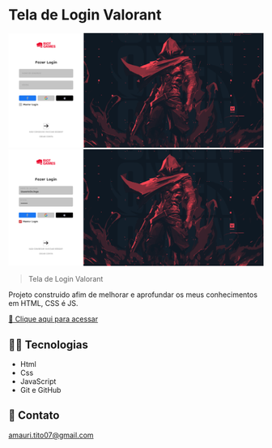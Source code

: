 # Tela de Login Valorant

![preview](./imagens/preview.png)
![preview](./imagens/preview1.png)
> Tela de Login Valorant

Projeto construido afim de melhorar e aprofundar os meus conhecimentos em HTML, CSS é JS.

[ 🔗 Clique aqui para acessar ](https://amauridraken.github.io/Tela-de-login-valorant/)

## 👨‍💻 Tecnologias 

- Html
- Css
- JavaScript
- Git e GitHub

## 💛 Contato
amauri.tito07@gmail.com